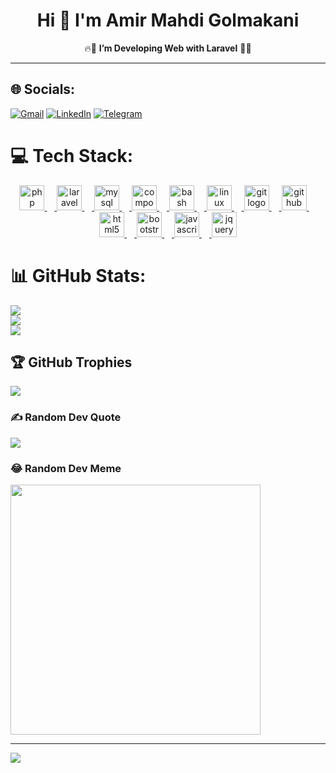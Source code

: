 <h1 align="center"> Hi 👋 I'm Amir Mahdi Golmakani</h1>
<p align="center">
🔥🚀 <b>I’m Developing Web with Laravel</b> 🚀🔥
</p>

---

## 🌐 Socials:
[![Gmail](https://img.shields.io/badge/Gmail-red.svg?logo=gmail&logoColor=white)](mailto:)
[![LinkedIn](https://img.shields.io/badge/LinkedIn-%230077B5.svg?logo=linkedin&logoColor=white)](https://linkedin.com/in/gooli6011)
[![Telegram](https://img.shields.io/badge/Telegram-blue.svg?logo=telegram&logoColor=white)](https://t.me/gooli6011)

# 💻 Tech Stack:
<div align="center">
  <a href="https://github.com/gooli6011">
    <img src="https://cdn.jsdelivr.net/gh/devicons/devicon/icons/php/php-original.svg" height="40" alt="php logo"  />
    <img width="12" />
    <img src="https://cdn.simpleicons.org/laravel/FF2D20" height="40" alt="laravel logo"  />
    <img width="12" />
    <img src="https://cdn.jsdelivr.net/gh/devicons/devicon/icons/mysql/mysql-original.svg" height="40" alt="mysql logo"  />
    <img width="12" />
    <img src="https://cdn.jsdelivr.net/gh/devicons/devicon/icons/composer/composer-original.svg" height="40" alt="composer logo"  />
    <img width="12" />
    <img src="https://skillicons.dev/icons?i=bash" height="40" alt="bash logo"  />
    <img width="12" />
    <img src="https://cdn.jsdelivr.net/gh/devicons/devicon/icons/linux/linux-original.svg" height="40" alt="linux logo"  />
    <img width="12" />
    <img src="https://cdn.jsdelivr.net/gh/devicons/devicon/icons/git/git-original.svg" height="40" alt="git logo"  />
    <img width="12" />
    <img src="https://skillicons.dev/icons?i=github" height="40" alt="github logo"  />
    <img width="12" />
    <img src="https://cdn.jsdelivr.net/gh/devicons/devicon/icons/html5/html5-original.svg" height="40" alt="html5 logo"  />
    <img width="12" />
    <img src="https://cdn.jsdelivr.net/gh/devicons/devicon/icons/bootstrap/bootstrap-original.svg" height="40" alt="bootstrap logo"  />
    <img width="12" />
    <img src="https://cdn.jsdelivr.net/gh/devicons/devicon/icons/javascript/javascript-original.svg" height="40" alt="javascript logo"  />
    <img width="12" />
    <img src="https://cdn.jsdelivr.net/gh/devicons/devicon/icons/jquery/jquery-original.svg" height="40" alt="jquery logo"  />
  </a>
</div>

###

# 📊 GitHub Stats:
[![](https://github-readme-stats.vercel.app/api?username=gooli6011&theme=dark&hide_border=false&include_all_commits=false&count_private=true)](https://github.com/gooli6011)<br/>
[![](https://github-readme-streak-stats.herokuapp.com/?user=gooli6011&theme=dark&hide_border=false)](https://github.com/gooli6011)<br/>
[![](https://github-readme-stats.vercel.app/api/top-langs/?username=gooli6011&theme=dark&hide_border=false&include_all_commits=false&count_private=true&layout=compact)](https://github.com/gooli6011)

## 🏆 GitHub Trophies
[![](https://github-profile-trophy.vercel.app/?username=gooli6011&theme=dark&no-frame=false&no-bg=false&margin-w=4)](https://github.com/gooli6011)

### ✍️ Random Dev Quote
[![](https://quotes-github-readme.vercel.app/api?type=horizontal&theme=radical)](https://github.com/gooli6011)

### 😂 Random Dev Meme
<a href="https://github.com/gooli6011">
  <img src='https://memer-new.vercel.app/' style="height: 400px;"/>
</a>

---
[![](https://visitcount.itsvg.in/api?id=gooli6011&label=Profile%20Views&pretty=true)](https://github.com/gooli6011)
